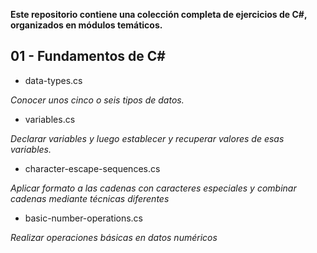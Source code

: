 **Este repositorio contiene una colección completa de ejercicios de C#, organizados en módulos temáticos.**

## 01 - Fundamentos de C#

- data-types.cs

_Conocer unos cinco o seis tipos de datos._

- variables.cs

_Declarar variables y luego establecer y recuperar valores de esas variables._

- character-escape-sequences.cs

_Aplicar formato a las cadenas con caracteres especiales y combinar cadenas mediante técnicas diferentes_

- basic-number-operations.cs

_Realizar operaciones básicas en datos numéricos_